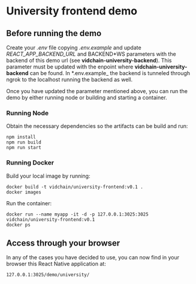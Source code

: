 # University frontend demo

## Before running the demo

Create your _.env_ file copying _.env.example_ and update _REACT_APP_BACKEND_URL_ and BACKEND*WS parameters with the backend of this demo url (see **vidchain-university-backend**). This parameter must be updated with the enpoint where **vidchain-university-backend** can be found. In *.env.example\_ the backend is tunneled through ngrok to the localhost running the backend as well.

Once you have updated the parameter mentioned above, you can run the demo by either running node or building and starting a container.

### Running Node

Obtain the necessary dependencies so the artifacts can be build and run:

```
npm install
npm run build
npm run start
```

### Running Docker

Build your local image by running:

```
docker build -t vidchain/university-frontend:v0.1 .
docker images
```

Run the container:

```
docker run --name myapp -it -d -p 127.0.0.1:3025:3025 vidchain/university-frontend:v0.1
docker ps
```

## Access through your browser

In any of the cases you have decided to use, you can now find in your browser this React Native application at:

```
127.0.0.1:3025/demo/university/
```
